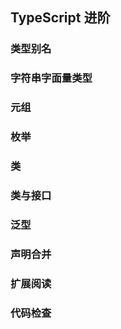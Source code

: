 ## TypeScript 进阶
### 类型别名
### 字符串字面量类型
### 元组
### 枚举
### 类
### 类与接口
### 泛型
### 声明合并
### 扩展阅读
### 代码检查